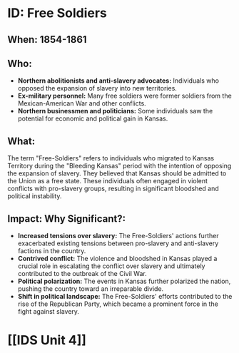 # ID: Free Soldiers

## When: 1854-1861

## Who: 
* **Northern abolitionists and anti-slavery advocates:** Individuals who opposed the expansion of slavery into new territories.
* **Ex-military personnel:** Many free soldiers were former soldiers from the Mexican-American War and other conflicts.
* **Northern businessmen and politicians:** Some individuals saw the potential for economic and political gain in Kansas.

## What:
The term "Free-Soldiers" refers to individuals who migrated to Kansas Territory during the "Bleeding Kansas" period with the intention of opposing the expansion of slavery. They believed that Kansas should be admitted to the Union as a free state. These individuals often engaged in violent conflicts with pro-slavery groups, resulting in significant bloodshed and political instability.

## Impact: Why Significant?:
* **Increased tensions over slavery:** The Free-Soldiers' actions further exacerbated existing tensions between pro-slavery and anti-slavery factions in the country.
* **Contrived conflict:** The violence and bloodshed in Kansas played a crucial role in escalating the conflict over slavery and ultimately contributed to the outbreak of the Civil War.
* **Political polarization:** The events in Kansas further polarized the nation, pushing the country toward an irreparable divide. 
* **Shift in political landscape:** The Free-Soldiers' efforts contributed to the rise of the Republican Party, which became a prominent force in the fight against slavery.

# [[IDS Unit 4]]